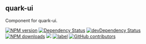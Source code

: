 ## quark-ui

Component for quark-ui.

[![NPM version][npm-image]][npm-url]
[![Dependency Status][dep-image]][dep-url]
[![devDependency Status][devdep-image]][devdep-url] 
[![NPM downloads][downloads-image]][npm-url]
[![](https://img.shields.io/github/issues-raw/quark-ui/quark-ui.svg)]()
[![label](https://img.shields.io/github/issues-raw/quark-ui/quark-ui/website.svg)]()
[![GitHub contributors](https://img.shields.io/github/contributors/quark-ui/quark-ui.svg)]()

[npm-image]: http://img.shields.io/npm/v/quark-ui.svg?style=flat-square
[npm-url]: http://npmjs.org/package/quark-ui
[dep-image]: http://img.shields.io/david/uxcore/quark-ui.svg?style=flat-square
[dep-url]: https://david-dm.org/uxcore/quark-ui
[devdep-image]: http://img.shields.io/david/dev/uxcore/quark-ui.svg?style=flat-square
[devdep-url]: https://david-dm.org/uxcore/quark-ui#info=devDependencies
[downloads-image]: https://img.shields.io/npm/dm/quark-ui.svg

